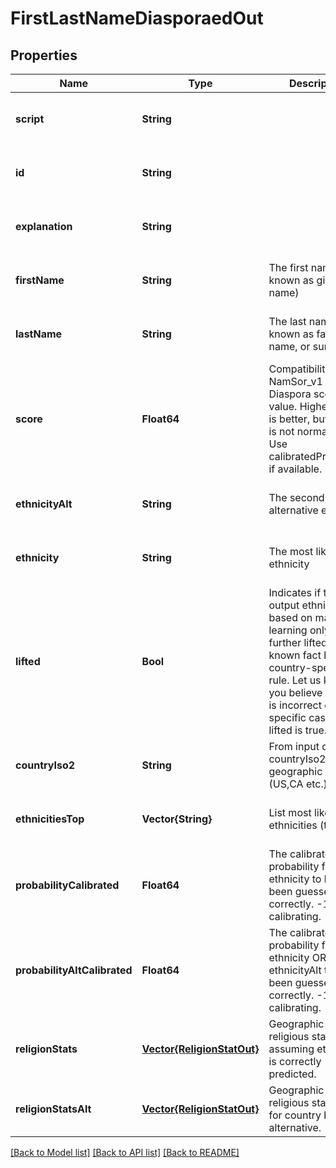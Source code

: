 # FirstLastNameDiasporaedOut


## Properties
Name | Type | Description | Notes
------------ | ------------- | ------------- | -------------
**script** | **String** |  | [optional] [default to nothing]
**id** | **String** |  | [optional] [default to nothing]
**explanation** | **String** |  | [optional] [default to nothing]
**firstName** | **String** | The first name (also known as given name) | [optional] [default to nothing]
**lastName** | **String** | The last name (also known as family name, or surname) | [optional] [default to nothing]
**score** | **Float64** | Compatibility to NamSor_v1 Diaspora score value. Higher score is better, but score is not normalized. Use calibratedProbability if available.  | [optional] [default to nothing]
**ethnicityAlt** | **String** | The second best alternative ethnicity | [optional] [default to nothing]
**ethnicity** | **String** | The most likely ethnicity | [optional] [default to nothing]
**lifted** | **Bool** | Indicates if the output ethnicity is based on machine learning only, or further lifted as a known fact by a country-specific rule. Let us know if you believe ethnicity is incorrect on a specific case where lifted is true. | [optional] [default to nothing]
**countryIso2** | **String** | From input data, the countryIso2 of geographic context (US,CA etc.) | [optional] [default to nothing]
**ethnicitiesTop** | **Vector{String}** | List most likely ethnicities (top 10) | [optional] [default to nothing]
**probabilityCalibrated** | **Float64** | The calibrated probability for ethnicity to have been guessed correctly. -1 &#x3D; still calibrating.  | [optional] [default to nothing]
**probabilityAltCalibrated** | **Float64** | The calibrated probability for ethnicity OR ethnicityAlt to have been guessed correctly. -1 &#x3D; still calibrating.  | [optional] [default to nothing]
**religionStats** | [**Vector{ReligionStatOut}**](ReligionStatOut.md) | Geographic religious statistics, assuming ethnicity is correctly predicted. | [optional] [default to nothing]
**religionStatsAlt** | [**Vector{ReligionStatOut}**](ReligionStatOut.md) | Geographic religious statistics, for country best alternative. | [optional] [default to nothing]


[[Back to Model list]](../README.md#models) [[Back to API list]](../README.md#api-endpoints) [[Back to README]](../README.md)


